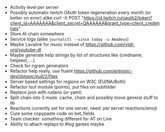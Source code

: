 - Activity level per server
- Possibly automatic twitch OAuth token regeneration every month (or better on error)
    alike curl -X POST "https://id.twitch.tv/oauth2/token?client_id=AAAAAAA&client_secret=QAAAAAA&grant_type=client_credentials"
- Store AI chain somewhere
- Service logs (alike `journalctl --since today -u Amadeus`)
- Maybe Lavalink for music instead of https://github.com/ytdl-org/youtube-dl
- Maybe generate help strings by list of structures like {cmdname, helptext, ...}
- Check for ngram generators
- Refactor help really, use fluent https://github.com/entropic-dev/dstopic/pull/2/files
- Server based settings for regions on W3C (EU/NA/Both)
- Refactor lsuf module (points), put files on subfolder
- Replace json with rudano (or yaml)
- Split chain into 3 mods: cache, chain and possibly move general stuff to lib
- Reactions currently set for one server, need: per server reactions/emoji
- Cure some copypaste code on bet_fields
- Team checker: something different for AT on Live
- Ability to attach replays to #log games maybe
